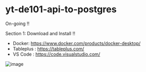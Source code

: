 # yt-de101-api-to-postgres

On-going !!

Section 1:
Download and Install !!
- Docker: https://www.docker.com/products/docker-desktop/
- Tableplus : https://tableplus.com/
- VS Code : https://code.visualstudio.com/


![image](https://github.com/rickichann/yt-de101-api-to-postgres/assets/53082147/5b84c480-17d5-41f2-a644-22575b1a3493)
